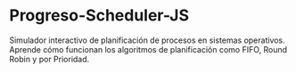 # Progreso-Scheduler-JS
Simulador interactivo de planificación de procesos en sistemas operativos. Aprende cómo funcionan los algoritmos de planificación como FIFO, Round Robin y por Prioridad.
